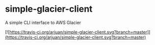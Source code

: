 # simple-glacier-client
A simple CLI interface to AWS Glacier

[![https://travis-ci.org/arjuan/simple-glacier-client.svg?branch=master]](https://travis-ci.org/arjuan/simple-glacier-client.svg?branch=master)

